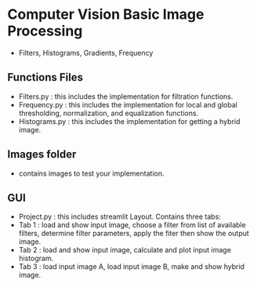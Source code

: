 # Computer Vision Basic Image Processing
- Filters, Histograms, Gradients, Frequency

## Functions Files
- Filters.py : this includes the implementation for filtration functions.
- Frequency.py : this includes the implementation for local and global thresholding, normalization, and equalization functions.
- Histograms.py : this includes the implementation for getting a hybrid image.

## Images folder 
- contains images to test your implementation.

## GUI 
- Project.py : this includes streamlit Layout.
Contains three tabs:
- Tab 1 : load and show input image, choose a filter from list of available filters, determine filter parameters, apply the fiter then show the output image.
- Tab 2 : load and show input image, calculate and plot input image histogram.
- Tab 3 : load input image A, load input image B, make and show hybrid image.
